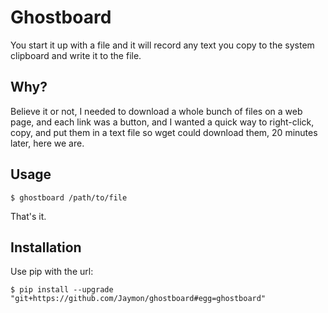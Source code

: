 # Ghostboard

You start it up with a file and it will record any text you copy to the system clipboard and write it to the file.

## Why?

Believe it or not, I needed to download a whole bunch of files on a web page, and each link was a button, and I wanted a quick way to right-click, copy, and put them in a text file so wget could download them, 20 minutes later, here we are.


## Usage

    $ ghostboard /path/to/file

That's it.


## Installation

Use pip with the url:

    $ pip install --upgrade "git+https://github.com/Jaymon/ghostboard#egg=ghostboard"

